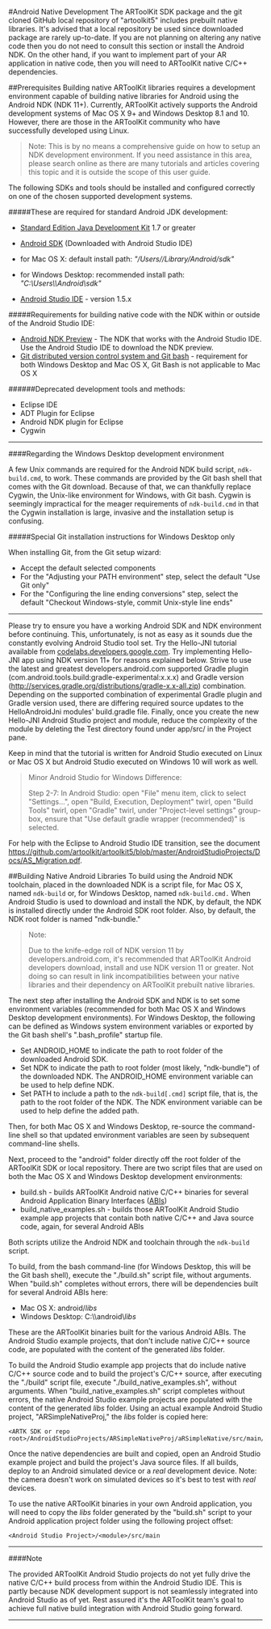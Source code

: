 #Android Native Development
The ARToolKit SDK package and the git cloned GitHub local repository of "artoolkit5" includes prebuilt native libraries. It's advised that a local repository be used since downloaded package are rarely up-to-date. If you are not planning on altering any native code then you do not need to consult this section or install the Android NDK. On the other hand, if you want to implement part of your AR application in native code, then you will need to ARToolKit native C/C++ dependencies.

##Prerequisites
Building native ARToolKit libraries requires a development environment capable of building native libraries for Android using the Android NDK (NDK 11+). Currently, ARToolKit actively supports the Android development systems of Mac OS X 9+ and Windows Desktop 8.1 and 10. However, there are those in the ARToolKit community who have successfully developed using Linux.

>Note: This is by no means a comprehensive guide on how to setup an NDK development environment. If you need assistance in this area, please search online as there are many tutorials and articles covering this topic and it is outside the scope of this user guide.

The following SDKs and tools should be installed and configured correctly on one of the chosen supported development systems.

#####These are required for standard Android JDK development:

- [Standard Edition Java Development Kit][1] 1.7 or greater
- [Android SDK][2] (Downloaded with Android Studio IDE) 
- for Mac OS X: default install path: *"/Users/<user>/Library/Android/sdk"*
- for Windows Desktop: recommended install path: *"C:\Users\\<user>\\Android\\sdk"*

- [Android Studio IDE][3] - version 1.5.x

#####Requirements for building native code with the NDK within or outside of the Android Studio IDE:

- [Android NDK Preview][6] - The NDK that works with the Android Studio IDE.  Use the Android Studio IDE to download the NDK preview.
- [Git distributed version control system and Git bash][7] - requirement for both Windows Desktop and Mac OS X, Git Bash is not applicable to Mac OS X


######Deprecated development tools and methods:

- Eclipse IDE
- ADT Plugin for Eclipse
- Android NDK plugin for Eclipse
- Cygwin

---

####Regarding the Windows Desktop development environment

A few Unix commands are required for the Android NDK build script, `ndk-build.cmd`, to work. These commands are provided by the Git bash shell that comes with the Git download. Because of that, we can thankfully replace Cygwin, the Unix-like environment for Windows, with Git bash. Cygwin is seemingly impractical for the meager requirements of `ndk-build.cmd` in that the Cygwin installation is large, invasive and the installation setup is confusing.

#####Special Git installation instructions for Windows Desktop only

When installing Git, from the Git setup wizard:

- Accept the default selected components
- For the "Adjusting your PATH environment" step, select the default "Use Git only"
- For the "Configuring the line ending conversions" step, select the default "Checkout Windows-style, commit Unix-style line ends"

---

Please try to ensure you have a working Android SDK and NDK environment before continuing. This, unfortunately, is not as easy as it sounds due the constantly evolving Android Studio tool set. Try the Hello-JNI tutorial available from [codelabs.developers.google.com][9].  Try implementing Hello-JNI app using NDK version 11+ for reasons explained below. Strive to use the latest and greatest  developers.android.com supported Gradle plugin (com.android.tools.build:gradle-experimental:x.x.x) and Gradle version (http://services.gradle.org/distributions/gradle-x.x-all.zip) combination. Depending on the supported combination of experimental Gradle plugin and Gradle version used, there are differing required source updates to the HelloAndroidJni modules' build.gradle file. Finally, once you create the new Hello-JNI Android Studio project and  module, reduce the complexity of the module by deleting the Test directory found under app/src/ in the Project pane.

Keep in mind that the tutorial is written for Android Studio executed on Linux or Mac OS X but Android Studio executed on Windows 10 will work as well.

> Minor Android Studio for Windows Difference:
>
> Step 2-7: In Android Studio: open "File" menu item, click to select "Settings...", open "Build, Execution, Deployment" twirl, open "Build Tools" twirl, open "Gradle" twirl, under "Project-level settings" group-box, ensure that "Use default gradle wrapper (recommended)" is selected.

For help with the Eclipse to Android Studio IDE transition, see the document https://github.com/artoolkit/artoolkit5/blob/master/AndroidStudioProjects/Docs/AS_Migration.pdf.

##Building Native Android Libraries
To build using the Android NDK toolchain, placed in the downloaded NDK is a script file, for Mac OS X, named `ndk-build` or, for Windows Desktop, named `ndk-build.cmd.` When Android Studio is used to download and install the NDK, by default, the NDK is installed directly under the Android SDK root folder. Also, by default, the NDK root folder is named "ndk-bundle."

> Note:
> 
> Due to the knife-edge roll of NDK version 11 by developers.android.com, it's recommended that ARToolKit Android developers download, install and use NDK version 11 or greater. Not doing so can result in link incompatibilities between your native libraries and their dependency on ARToolKit prebuilt native libraries. 

The next step after installing the Android SDK and NDK is to set some environment variables (recommended for both Mac OS X and Windows Desktop development environments). For Windows Desktop, the following can be defined as Windows system environment variables or exported by the Git bash shell's ".bash_profile" startup file.

* Set ANDROID_HOME to indicate the path to root folder of the downloaded Android SDK.
* Set NDK to indicate the path to root folder (most likely, "ndk-bundle") of the downloaded NDK. The ANDROID_HOME environment variable can be used to help define NDK.
* Set PATH to include a path to the `ndk-build[.cmd]` script file, that is, the path to the root folder of the NDK. The NDK environment variable can be used to help define the added path.

Then, for both Mac OS X and Windows Desktop, re-source the command-line shell so that updated environment variables are seen by subsequent command-line shells. 

Next, proceed to the "android" folder directly off the root folder of the ARToolKit SDK or local repository. There are two script files that are used on both the Mac OS X and Windows Desktop development environments:

* build.sh - builds ARToolKit Android native C/C++ binaries for several Android Application Binary Interfaces ([ABIs][10])
* build_native_examples.sh - builds those ARToolKit Android Studio example app projects that contain both native C/C++ and Java source code, again, for several Android ABIs

Both scripts utilize the Android NDK and toolchain through the `ndk-build` script.

To build, from the bash command-line (for Windows Desktop, this will be the Git bash shell), execute the "./build.sh" script file, without arguments. When "build.sh" completes without errors, there will be dependencies built for several Android ABIs here: 

* Mac OS X: <ARTK SDK or repo root>android/*libs*
* Windows Desktop: C:\\<ARTK SDK or repo root>\\android\\*libs*

These are the ARToolKit binaries built for the various Android ABIs. The Android Studio example projects, that don't include native C/C++ source code, are populated with the content of the generated *libs* folder.

To build the Android Studio example app projects that do include native C/C++ source code and to build the project's C/C++ source, after executing the "./build" script file, execute "./build_native_examples.sh", without arguments. When "build_native_examples.sh" script completes without errors, the native Android Studio example projects are populated with the content of the generated *libs* folder. Using an actual example Android Studio project, "ARSimpleNativeProj," the *libs* folder is copied here:

```
<ARTK SDK or repo root>/AndroidStudioProjects/ARSimpleNativeProj/aRSimpleNative/src/main/
```

Once the native dependencies are built and copied, open an Android Studio example project and build the project's Java source files. If all builds, deploy to an Android simulated device or a *real* development device. Note: the camera doesn't work on simulated devices so it's best to test with *real* devices.

To use the native ARToolKit binaries in your own Android application, you will need to copy the *libs* folder generated by the "build.sh" script to your Android application project folder using the following project offset:

```
<Android Studio Project>/<module>/src/main
```

---

####Note

The provided ARToolKit Android Studio projects do not yet fully drive the native C/C++ build process from within the Android Studio IDE. This is partly because NDK development support is not seamlessly integrated into Android Studio as of yet. Rest assured it's the ARToolKit team's goal to achieve full native build integration with Android Studio going forward.

---

[1]: http://www.oracle.com/technetwork/java/javase/downloads/index.html
[2]: http://developer.android.com/sdk/index.html
[3]: http://developer.android.com/sdk/index.html
[4-not used]: http://www.eclipse.org/
[5-not used]: http://developer.android.com/sdk/eclipse-adt.html
[6]: http://tools.android.com/tech-docs/android-ndk-preview
[7]: https://git-scm.com
[9]: https://codelabs.developers.google.com/codelabs/android-studio-jni/index.html?index=..%2F..%2Findex#0
[10]: http://developer.android.com/ndk/guides/abis.html

[android_developing]: 4_Android:android_developing